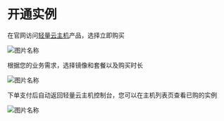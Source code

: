 # 开通实例

在官网访问[轻量云主机](https://www.jdcloud.com/cn/products/light-virtual-machines)产品，选择立即购买


![图片名称](https://img1.jcloudcs.com/image/docs/1.png)


根据您的业务需求，选择镜像和套餐以及购买时长


![图片名称](https://img1.jcloudcs.com/image/docs/2.png)


下单支付后自动返回轻量云主机控制台，您可以在主机列表页查看已购的实例


![图片名称](https://img1.jcloudcs.com/image/docs/2.png)
